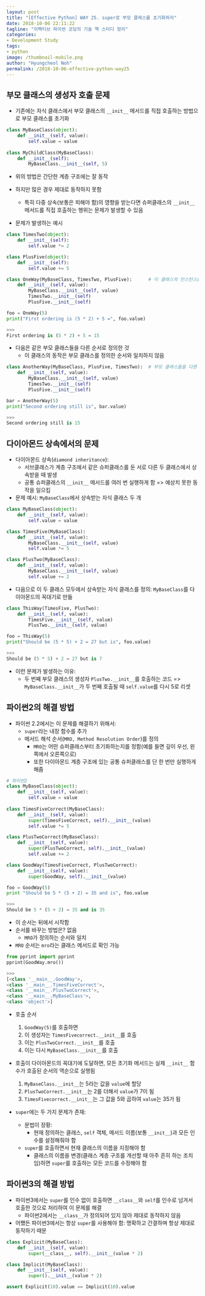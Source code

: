 ```yaml
---
layout: post
title: "[Effective Python] WAY 25. super로 부모 클래스를 초기화하자"
date: 2018-10-06 22:11:22
tagline: "이펙티브 파이썬 코딩의 기술 책 스터디 정리"
categories:
- Development Study
tags:
- python
image: /thumbnail-mobile.png
author: "Hyungcheol Noh"
permalink: /2018-10-06-effective-python-way25
---
```


## 부모 클래스의 생성자 호출 문제
- 기존에는 자식 클래스에서 부모 클래스의 `__init__` 메서드를 직접 호출하는 방법으로 부모 클래스를 초기화

```python
class MyBaseClass(object):
    def __init__(self, value):
        self.value = value
    
class MyChildClass(MyBaseClass):
    def __init__(self):
        MyBaseClass.__init__(self, 5)
```

- 위의 방법은 간단한 계층 구조에는 잘 동작
- 하지만 많은 경우 제대로 동작하지 못함
    - 특히 다중 상속(보통은 피해야 함)의 영향을 받는다면 슈퍼클래스의 `__init__` 메서드를 직접 호출하는 행위는 문제가 발생할 수 있음

- 문제가 발생하는 예시

```python
class TimesTwo(object):
    def __init__(self):
        self.value *= 2

class PlusFive(object):
    def __init__(self):
        self.value += 5

class OneWay(MyBaseClass, TimesTwo, PlusFive):      # 이 클래스의 인스턴스를 생성하면 부모 클래스의 순서와 일치하는 결과가 생성
    def __init__(self, value):
        MyBaseClass.__init__(self, value)
        TimesTwo.__init__(self)
        PlusFive.__init__(self)

foo = OneWay(5)
print("First ordering is (5 * 2) + 5 =", foo.value)

>>>
First ordering is (5 * 2) + 5 = 15
```

- 다음은 같은 부모 클래스들을 다른 순서로 정의한 것
    - 이 클래스의 동작은 부모 클래스를 정의한 순서와 일치하지 않음

```python
class AnotherWay(MyBaseClass, PlusFive, TimesTwo):  # 부모 클래스들을 다른 순서로 정의
    def __init__(self, value):
        MyBaseClass.__init__(self, value)
        TimesTwo.__init__(self)
        PlusFive.__init__(self)

bar = AnotherWay(5)
print("Second ordering still is", bar.value)

>>>
Second ordering still is 15
```

## 다이아몬드 상속에서의 문제
- 다이아몬드 상속(`diamond inheritance`):
    - 서브클래스가 계층 구조에서 같은 슈퍼클래스를 둔 서로 다른 두 클래스에서 상속받을 때 발생
    - 공통 슈퍼클래스의 `__init__` 메서드를 여러 번 실행하게 함 => 예상치 못한 동작을 일으킴
- 문제 예시: `MyBaseClass`에서 상속받는 자식 클래스 두 개

```python
class MyBaseClass(object):
    def __init__(self, value):
        self.value = value

class TimesFive(MyBaseClass):
    def __init__(self, value):
        MyBaseClass.__init__(self, value)
        self.value *= 5

class PlusTwo(MyBaseClass):
    def __init__(self, value):
        MyBaseClass.__init__(self, value)
        self.value += 2
```

- 다음으로 이 두 클래스 모두에서 상속받는 자식 클래스를 정의: `MyBaseClass`를 다이아몬드의 꼭대기로 만듦

```python
class ThisWay(TimesFive, PlusTwo):
    def __init__(self, value):
        TimesFive.__init__(self, value)
        PlusTwo.__init__(self, value)

foo = ThisWay(5)
print("Should be (5 * 5) + 2 = 27 but is", foo.value)

>>>
Should be (5 * 5) + 2 = 27 but is 7
```

- 이런 문제가 발생하는 이유:
    - 두 번째 부모 클래스의 생성자 `PlusTwo.__init__`를 호출하는 코드 => `MyBaseClass.__init__`가 두 번째 호출될 때 `self.value`를 다시 5로 리셋

## 파이썬2의 해결 방법
- 파이썬 2.2에서는 이 문제를 해결하기 위해서:
    - `super`라는 내장 함수를 추가
    - 메서드 해석 순서(`MRO, Method Resolution Order`)를 정의
        - `MRO`는 어떤 슈퍼클래스부터 초기화하는지를 정함(예를 들면 깊이 우선, 왼쪽에서 오른쪽으로)
        - 또한 다이아몬드 계층 구조에 있는 공통 슈퍼클래스를 단 한 번만 실행하게 해줌

```python
# 파이썬2
class MyBaseClass(object):
    def __init__(self, value):
        self.value = value
        
class TimesFiveCorrect(MyBaseClass):
    def __init__(self, value):
        super(TimesFiveCorrect, self).__init__(value)
        self.value *= 5

class PlusTwoCorrect(MyBaseClass):
    def __init__(self, value):
        super(PlusTwoCorrect, self).__init__(value)
        self.value += 2

class GoodWay(TimesFiveCorrect, PlusTwoCorrect):
    def __init__(self, value):
        super(GoodWay, self).__init__(value)

foo = GoodWay(5)
print "Should be 5 * (5 + 2) = 35 and is", foo.value

>>>
Should be 5 * (5 + 2) = 35 and is 35
```

- 이 순서는 뒤에서 시작함
- 순서를 바꾸는 방법은? 없음
    - `MRO`가 정의하는 순서와 일치
- `MRO` 순서는 `mro`라는 클래스 메서드로 확인 가능

```python
from pprint import pprint
pprint(GoodWay.mro())

>>>
[<class '__main__.GoodWay'>,
<class '__main__.TimesFiveCorrect'>,
<class '__main__.PlusTwoCorrect'>,
<class '__main__.MyBaseClass'>,
<class 'object'>]
```

- 호출 순서
    1. `GoodWay(5)`를 호출하면
    2. 이 생성자는 `TimesFivecorrect.__init__`를 호출
    3. 이는 `PlusTwoCorrect.__init__`를 호출
    4. 이는 다시 `MyBaseClass.__init__`를 호출

- 호출이 다이아몬드의 꼭대기에 도달하면, 모든 초기화 메서드는 실제 `__init__` 함수가 호출된 순서의 역순으로 실행됨
    1. `MyBaseClass.__init__`는 5라는 값을 `value`에 할당
    2. `PlusTwoCorrect.__init__`는 2를 더해서 `value`가 7이 됨
    3. `TimesFivecorrect.__init__`는 그 값을 5와 곱하여 `value`는 35가 됨

- `super`에는 두 가지 문제가 존재:
    - 문법이 장황:
        - 현재 정의하는 클래스, `self` 객체, 메서드 이름(보통 `__init__`)과 모든 인수를 설정해줘야 함
    - `super`를 호출하면서 현재 클래스의 이름을 지정해야 함
        - 클래스의 이름을 변경(클래스 계층 구조를 개선할 때 아주 흔히 하는 조치임)하면 `super`를 호출하는 모든 코드를 수정해야 함
        
## 파이썬3의 해결 방법
- 파이썬3에서는 `super`를 인수 없이 호출하면 `__class__`와 `self`를 인수로 넘겨서 호출한 것으로 처리하여 이 문제를 해결
    - 파이썬2에서는 `__class__`가 정의되어 있지 않아 제대로 동작하지 않음
- 어쨌든 파이썬3에서는 항상 `super`를 사용해야 함: 명확하고 간결하며 항상 제대로 동작하기 때문

```python
class Explicit(MyBaseClass):
    def __init__(self, value):
        super(__class__, self).__init__(value * 2)

class Implicit(MyBaseClass):
    def __init__(self, value):
        super().__init__(value * 2)

assert Explicit(10).value == Implicit(10).value
```
